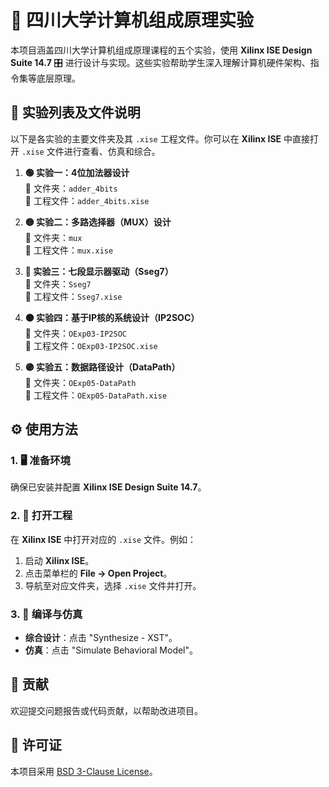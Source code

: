 # 🌟 四川大学计算机组成原理实验

本项目涵盖四川大学计算机组成原理课程的五个实验，使用 **Xilinx ISE Design Suite 14.7** 🎛️ 进行设计与实现。这些实验帮助学生深入理解计算机硬件架构、指令集等底层原理。

## 🧪 实验列表及文件说明

以下是各实验的主要文件夹及其 `.xise` 工程文件。你可以在 **Xilinx ISE** 中直接打开 `.xise` 文件进行查看、仿真和综合。

1. **🟢 实验一：4位加法器设计**  
   📂 文件夹：`adder_4bits`  
   📄 工程文件：`adder_4bits.xise`

2. **🟡 实验二：多路选择器（MUX）设计**  
   📂 文件夹：`mux`  
   📄 工程文件：`mux.xise`

3. **🔵 实验三：七段显示器驱动（Sseg7）**  
   📂 文件夹：`Sseg7`  
   📄 工程文件：`Sseg7.xise`

4. **🟠 实验四：基于IP核的系统设计（IP2SOC）**  
   📂 文件夹：`OExp03-IP2SOC`  
   📄 工程文件：`OExp03-IP2SOC.xise`

5. **🟣 实验五：数据路径设计（DataPath）**  
   📂 文件夹：`OExp05-DataPath`  
   📄 工程文件：`OExp05-DataPath.xise`

## ⚙️ 使用方法

### 1. 🖥️ 准备环境
确保已安装并配置 **Xilinx ISE Design Suite 14.7**。

### 2. 📂 打开工程
在 **Xilinx ISE** 中打开对应的 `.xise` 文件。例如：
1. 启动 **Xilinx ISE**。
2. 点击菜单栏的 **File -> Open Project**。
3. 导航至对应文件夹，选择 `.xise` 文件并打开。

### 3. 🔄 编译与仿真
- **综合设计**：点击 "Synthesize - XST"。
- **仿真**：点击 "Simulate Behavioral Model"。

## 🤝 贡献

欢迎提交问题报告或代码贡献，以帮助改进项目。

## 📝 许可证

本项目采用 [BSD 3-Clause License](LICENSE)。